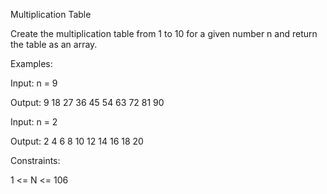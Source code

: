 Multiplication Table

Create the multiplication table from 1 to 10 for a given number n and return the table as an array.

Examples:

Input: n = 9

Output: 9 18 27 36 45 54 63 72 81 90

Input: n = 2

Output: 2 4 6 8 10 12 14 16 18 20

Constraints: 

1 <= N <= 106
